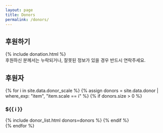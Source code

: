 ```yaml
---
layout: page
title: Donors
permalink: /donors/
---
```


## 후원하기

{% include donation.html %}  
후원하신 분께서는 누락되거나, 잘못된 정보가 있을 경우 반드시 연락주세요.

## 후원자

{% for i in site.data.donor_scale %}
{% assign donors = site.data.donor | where_exp: "item", "item.scale == i" %}
{% if donors.size > 0 %}
### ${{ i }}
{% include donor_list.html donors=donors %}
{% endif %}
<br/>
{% endfor %}